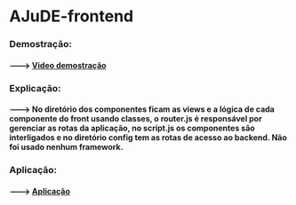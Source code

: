 # AJuDE-frontend


### Demostração:
#### ---> [Video demostração](https://www.youtube.com/watch?v=jAYn9sm7918)

### Explicação:
#### ---> No diretório dos componentes ficam as views e a lógica de cada componente do front usando classes, o router.js é responsável por gerenciar as rotas da aplicação, no script.js os componentes são interligados e no diretório config tem as rotas de acesso ao backend. Não foi usado nenhum framework.

### Aplicação:
#### ---> [Aplicação](http://psoft-ajude.surge.sh/)
